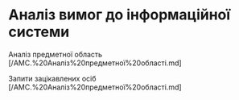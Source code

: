 # Аналіз вимог до інформаційної системи

Аналіз предметної область [/AMC.%20Аналіз%20предметної%20області.md]

Запити зацікавлених осіб [/AMC.%20Аналіз%20предметної%20області.md]
